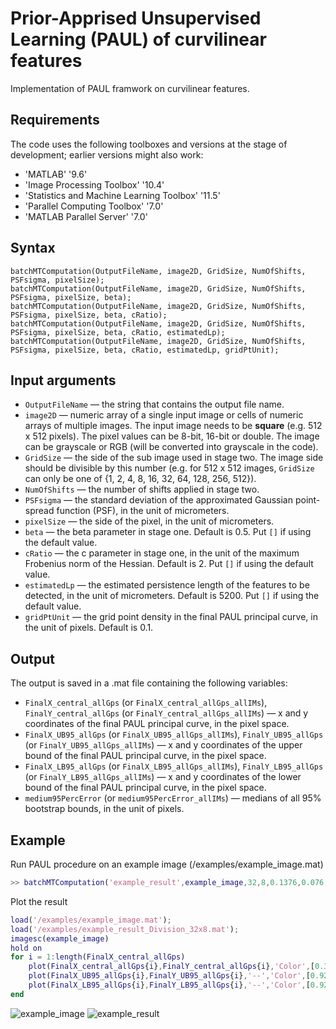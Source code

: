 # Prior-Apprised Unsupervised Learning (PAUL) of curvilinear features
Implementation of PAUL framwork on curvilinear features.

## Requirements
The code uses the following toolboxes and versions at the stage of development; earlier versions might also work:
* 'MATLAB' '9.6'
* 'Image Processing Toolbox' '10.4' 
* 'Statistics and Machine Learning Toolbox' '11.5' 
* 'Parallel Computing Toolbox' '7.0' 
* 'MATLAB Parallel Server' '7.0'

## Syntax
```
batchMTComputation(OutputFileName, image2D, GridSize, NumOfShifts, PSFsigma, pixelSize);
batchMTComputation(OutputFileName, image2D, GridSize, NumOfShifts, PSFsigma, pixelSize, beta);
batchMTComputation(OutputFileName, image2D, GridSize, NumOfShifts, PSFsigma, pixelSize, beta, cRatio);
batchMTComputation(OutputFileName, image2D, GridSize, NumOfShifts, PSFsigma, pixelSize, beta, cRatio, estimatedLp);
batchMTComputation(OutputFileName, image2D, GridSize, NumOfShifts, PSFsigma, pixelSize, beta, cRatio, estimatedLp, gridPtUnit);
```

## Input arguments
* `OutputFileName` — the string that contains the output file name.
* `image2D` — numeric array of a single input image or cells of numeric arrays of multiple images. The input image needs to be **square** (e.g. 512 x 512 pixels). The pixel values can be 8-bit, 16-bit or double. The image can be grayscale or RGB (will be converted into grayscale in the code).
* `GridSize` — the side of the sub image used in stage two. The image side should be divisible by this number (e.g. for 512 x 512 images, `GridSize` can only be one of {1, 2, 4, 8, 16, 32, 64, 128, 256, 512}).
* `NumOfShifts` — the number of shifts applied in stage two.
* `PSFsigma` — the standard deviation of the approximated Gaussian point-spread function (PSF), in the unit of micrometers.
* `pixelSize` — the side of the pixel, in the unit of micrometers.
* `beta` — the beta parameter in stage one. Default is 0.5. Put `[]` if using the default value.
* `cRatio` — the c parameter in stage one, in the unit of the maximum Frobenius norm of the Hessian. Default is 2. Put `[]` if using the default value.
* `estimatedLp` — the estimated persistence length of the features to be detected, in the unit of micrometers. Default is 5200. Put `[]` if using the default value.
* `gridPtUnit` — the grid point density in the final PAUL principal curve, in the unit of pixels. Default is 0.1.


## Output
The output is saved in a .mat file containing the following variables:
* `FinalX_central_allGps` (or `FinalX_central_allGps_allIMs`), `FinalY_central_allGps` (or `FinalY_central_allGps_allIMs`) — x and y coordinates of the final PAUL principal curve, in the pixel space.
* `FinalX_UB95_allGps` (or `FinalX_UB95_allGps_allIMs`), `FinalY_UB95_allGps` (or `FinalY_UB95_allGps_allIMs`) — x and y coordinates of the upper bound of the final PAUL principal curve, in the pixel space.
* `FinalX_LB95_allGps` (or `FinalX_LB95_allGps_allIMs`), `FinalY_LB95_allGps` (or `FinalY_LB95_allGps_allIMs`) — x and y coordinates of the lower bound of the final PAUL principal curve, in the pixel space.
* `medium95PercError` (or `medium95PercError_allIMs`) — medians of all 95% bootstrap bounds, in the unit of pixels.

## Example

Run PAUL procedure on an example image (/examples/example_image.mat)
```matlab
>> batchMTComputation('example_result',example_image,32,8,0.1376,0.076,[],5,1000);
```

Plot the result
```matlab
load('/examples/example_image.mat');
load('/examples/example_result_Division_32x8.mat');
imagesc(example_image)
hold on
for i = 1:length(FinalX_central_allGps)
    plot(FinalX_central_allGps{i},FinalY_central_allGps{i},'Color',[0.3010, 0.7450, 0.9330],'LineWidth',0.6);
    plot(FinalX_UB95_allGps{i},FinalY_UB95_allGps{i},'--','Color',[0.9290, 0.6940, 0.1250],'LineWidth',0.5);
    plot(FinalX_LB95_allGps{i},FinalY_LB95_allGps{i},'--','Color',[0.9290, 0.6940, 0.1250],'LineWidth',0.5);
end
```
![example_image](https://user-images.githubusercontent.com/29472614/69578511-a5417000-0f9e-11ea-9671-0cffeab60c0e.png)
![example_result](https://user-images.githubusercontent.com/29472614/69578512-a5417000-0f9e-11ea-9d1a-bf38c5caf214.png)


